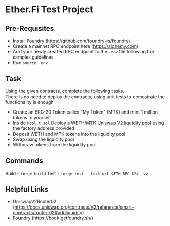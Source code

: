 # Ether.Fi Test Project
## Pre-Requisites

- Install Foundry (https://github.com/foundry-rs/foundry)
- Create a mainnet RPC endpoint here (https://alchemy.com)
- Add your newly created RPC endpoint to the `.env` file following the samples guidelines
- Run `source .env`
## Task

Using the given contracts, complete the following tasks.  
There is no need to deploy the contracts, using unit tests to demostrate the functionality is enough

- Create an ERC-20 Token called "My Token" (MTK) and mint 1 million tokens to yourself
- Inside `Pool.t.sol` Deploy a WETH/MTK Uniswap V2 liquidity pool using the factory address provided
- Deposit WETH and MTK tokens into the liquidity pool
- Swap using the liquidity pool
- Withdraw tokens from the liquidity pool

## Commands

Build - `forge build`
Test - `forge test --fork-url $ETH_RPC_URL -vv` 

## Helpful Links

- UniswapV2Router02 (https://docs.uniswap.org/contracts/v2/reference/smart-contracts/router-02#addliquidity)
- Foundry (https://book.getfoundry.sh/)
